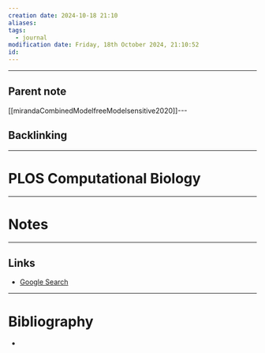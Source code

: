 ```yaml
---
creation date: 2024-10-18 21:10
aliases: 
tags:
  - journal
modification date: Friday, 18th October 2024, 21:10:52
id:
---
```

---

## Parent note
[[mirandaCombinedModelfreeModelsensitive2020]]---
## Backlinking


---
# PLOS Computational Biology


---
# Notes


---
## Links
- [Google Search](https://www.google.com/search?q=PLOS+Computational+Biology)

---
# Bibliography
+ 